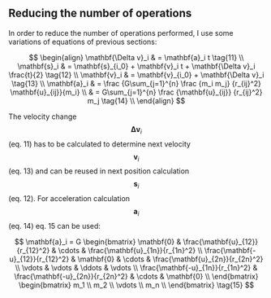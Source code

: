 ## Reducing the number of operations

In order to reduce the number of operations performed, I use some variations of equations of previous sections:

$$
\begin{align}
\mathbf{\Delta v}_i & = \mathbf{a}_i t  \tag{11} \\
\mathbf{s}_i & = \mathbf{s}_{i_0} + \mathbf{v}_i t + \mathbf{\Delta v}_i \frac{t}{2} \tag{12} \\
\mathbf{v}_i & = \mathbf{v}_{i_0} + \mathbf{\Delta v}_i  \tag{13} \\
\mathbf{a}_i & = \frac {G\sum_{j=1}^{n} \frac {m_i m_j} {r_{ij}^2} \mathbf{u}_{ij}}{m_i} \\
& = G\sum_{j=1}^{n} \frac {\mathbf{u}_{ij}} {r_{ij}^2} m_j \tag{14} \\
\end{align}
$$

The velocity change $$\mathbf{\Delta v}_i$$ (eq. 11) has to be calculated to determine next velocity $$\mathbf{v}_i$$
(eq. 13) and can be reused in next position calculation $$\mathbf{s}_i$$ (eq. 12). For acceleration calculation
$$\mathbf{a}_i$$ (eq. 14) eq. 15 can be used:

$$
\mathbf{a}_i = G
\begin{bmatrix}
\mathbf{0}                        & \frac{\mathbf{u}_{12}}{r_{12}^2}  & \cdots & \frac{\mathbf{u}_{1n}}{r_{1n}^2} \\
\frac{\mathbf{-u}_{12}}{r_{12}^2} & \mathbf{0}                        & \cdots & \frac{\mathbf{u}_{2n}}{r_{2n}^2} \\
\vdots                            & \vdots                            & \ddots & \vdots                           \\
\frac{\mathbf{-u}_{1n}}{r_{1n}^2} & \frac{\mathbf{-u}_{2n}}{r_{2n}^2} & \cdots & \mathbf{0}                       \\
\end{bmatrix}
\begin{bmatrix}
m_1    \\
m_2    \\
\vdots \\
m_n    \\
\end{bmatrix}
\tag{15}
$$
